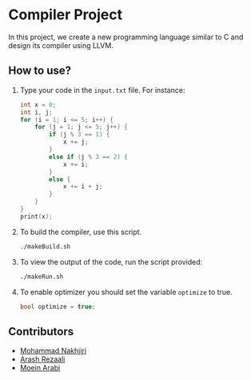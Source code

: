 # Compiler Project

In this project, we create a new programming language similar to C and design its compiler using LLVM.

## How to use?

1. Type your code in the `input.txt` file. For instance:
    ```c
    int x = 0;
    int i, j;
    for (i = 1; i <= 5; i++) {
        for (j = 1; j <= 5; j++) {
            if (j % 3 == 1) {
                x += j;
            }
            else if (j % 3 == 2) {
                x += i;
            }
            else {
                x += i + j;
            }
        }
    }
    print(x);
    ```

2. To build the compiler, use this script.
    ```bash
    ./makeBuild.sh
    ```

3. To view the output of the code, run the script provided:
    ```bash
    ./makeRun.sh
    ```
4. To enable optimizer you should set the variable ```optimize``` to true.
   ```c++
   bool optimize = true;
   ```
## Contributors

- [Mohammad Nakhjiri](https://github.com/mnakhjiri)
- [Arash Rezaali](https://github.com/Arash-ra03)
- [Moein Arabi](https://github.com/ILoveBacteria)
